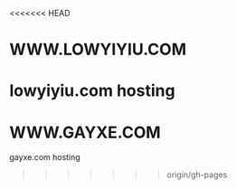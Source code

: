 <<<<<<< HEAD
# WWW.LOWYIYIU.COM
lowyiyiu.com hosting
=======
# WWW.GAYXE.COM
gayxe.com hosting
>>>>>>> origin/gh-pages
